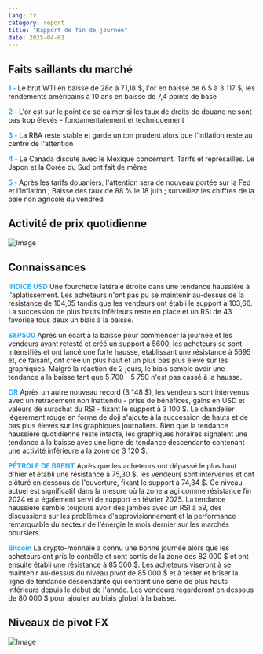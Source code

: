 ```yaml
---
lang: fr
category: report
title: "Rapport de fin de journée"
date: 2025-04-01
---
```



<h2>Faits saillants du marché</h2>
<strong style="color: #2caef7;">1 - </strong> Le brut WTI en baisse de 28c à 71,18 $, l'or en baisse de 6 $ à 3 117 $, les rendements américains à 10 ans en baisse de 7,4 points de base

<strong style="color: #2caef7;">2 - </strong> L'or est sur le point de se calmer si les taux de droits de douane ne sont pas trop élevés - fondamentalement et techniquement

<strong style="color: #2caef7;">3 - </strong> La RBA reste stable et garde un ton prudent alors que l'inflation reste au centre de l'attention

<strong style="color: #2caef7;">4 - </strong> Le Canada discute avec le Mexique concernant. Tarifs et représailles. Le Japon et la Corée du Sud ont fait de même

<strong style="color: #2caef7;">5 - </strong> Après les tarifs douaniers, l'attention sera de nouveau portée sur la Fed et l'inflation ; Baisse des taux de 88 % le 18 juin ; surveillez les chiffres de la paie non agricole du vendredi



<h2>Activité de prix quotidienne</h2>
<img src="https://markleighedu.github.io/img/Apr-2025/01-Apr-2025/price.jpg" alt="Image"/>

<h2>Connaissances</h2>
<strong style="color: #2caef7;">INDICE USD</strong> Une fourchette latérale étroite dans une tendance haussière à l'aplatissement. Les acheteurs n'ont pas pu se maintenir au-dessus de la résistance de 104,05 tandis que les vendeurs ont établi le support à 103,66. La succession de plus hauts inférieurs reste en place et un RSI de 43 favorise tous deux un biais à la baisse. 

<strong style="color: #2caef7;">S&P500</strong> Après un écart à la baisse pour commencer la journée et les vendeurs ayant retesté et créé un support à 5600, les acheteurs se sont intensifiés et ont lancé une forte hausse, établissant une résistance à 5695 et, ce faisant, ont créé un plus haut et un plus bas plus élevé sur les graphiques. Malgré la réaction de 2 jours, le biais semble avoir une tendance à la baisse tant que 5 700 - 5 750 n'est pas cassé à la hausse. 

<strong style="color: #2caef7;">OR</strong> Après un autre nouveau record (3 148 $), les vendeurs sont intervenus avec un retracement non inattendu - prise de bénéfices, gains en USD et valeurs de surachat du RSI - fixant le support à 3 100 $. Le chandelier légèrement rouge en forme de doji s'ajoute à la succession de hauts et de bas plus élevés sur les graphiques journaliers. Bien que la tendance haussière quotidienne reste intacte, les graphiques horaires signalent une tendance à la baisse avec une ligne de tendance descendante contenant une activité inférieure à la zone de 3 120 $.

<strong style="color: #2caef7;">PÉTROLE DE BRENT</strong> Après que les acheteurs ont dépassé le plus haut d'hier et établi une résistance à 75,30 $, les vendeurs sont intervenus et ont clôturé en dessous de l'ouverture, fixant le support à 74,34 $. Ce niveau actuel est significatif dans la mesure où la zone a agi comme résistance fin 2024 et a également servi de support en février 2025. La tendance haussière semble toujours avoir des jambes avec un RSI à 59, des discussions sur les problèmes d'approvisionnement et la performance remarquable du secteur de l'énergie le mois dernier sur les marchés boursiers. 

<strong style="color: #2caef7;">Bitcoin</strong> La crypto-monnaie a connu une bonne journée alors que les acheteurs ont pris le contrôle et sont sortis de la zone des 82 000 $ et ont ensuite établi une résistance à 85 500 $. Les acheteurs viseront à se maintenir au-dessus du niveau pivot de 85 000 $ et à tester et briser la ligne de tendance descendante qui contient une série de plus hauts inférieurs depuis le début de l'année. Les vendeurs regarderont en dessous de 80 000 $ pour ajouter au biais global à la baisse.



<h2>Niveaux de pivot FX</h2>
<img src="https://markleighedu.github.io/img/Apr-2025/01-Apr-2025/pivot.jpg" alt="Image"/>